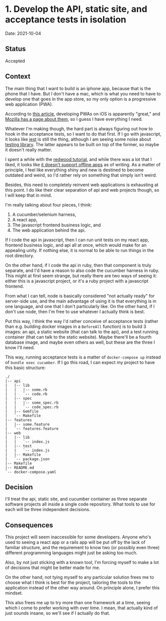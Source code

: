 # 1. Develop the API, static site, and acceptance tests in isolation

Date: 2021-10-04

## Status

Accepted

## Context

The main thing that I want to build is an iphone app, because that is
the phone that I have. But I don't have a mac, which is what you need to
have to develop one that goes in the app store, so my only option is a
progressive web application (PWA).

According to [this article][1], developing PWAs on iOS is apparently
"great," and [Mozilla has a page about them][2], so I guess I have
everything I need.

[1]: https://love2dev.com/pwa/ios/
[2]: https://developer.mozilla.org/en-US/docs/Web/Progressive_web_apps

Whatever I'm making though, the hard part is always figuring out how to
hook in the acceptance tests, so I want to do that first. If I go with
javascript, it looks like [jest][3] is still the thing, although I am
seeing some noise about [testing library][4]. The latter appears to be
built on top of the former, so maybe it doesn't really matter.

[3]: https://jestjs.io/
[4]: https://testing-library.com/

I spent a while with the [redwood tutorial][5], and while there was a
lot that I liked, it looks like [it doesn't support offline apps][6] as
of writing. As a matter of principle, I feel like everything shiny and
new is destined to become outdated and weird, so I'd rather rely on
something that simply isn't weird.

[5]: https://redwoodjs.com/
[6]: https://github.com/redwoodjs/redwood/issues/3093

Besides, this need to completely reinvent web applications is exhausting
at this point. I do like their clear separation of api and web projects
though, so I will keep that in mind.

I'm really talking about four pieces, I think:

1.  A cucumber/selenium harness,
2.  A react app,
3.  The javascript frontend business logic, and
4.  The web application behind the api.

If I code the api in javascript, then I can run unit tests on my react
app, frontend business logic, and api all at once, which would make for
an appealing unity. If nothing else, it is normal to be able to run
things in the root directory.

On the other hand, if I code the api in ruby, then that component is
truly separate, and I'd have a reason to also code the cucumber harness
in ruby. This might at first seem strange, but really there are two ways
of seeing it: either this is a javascript project, or it's a ruby
project with a javascript frontend.

From what I can tell, node is basically considered "not actually ready"
for server-side use, and the main advantage of using it is that
everything is in one language, and one that I don't particularly like.
On the other hand, if I don't use node, then I'm free to use whatever I
actually think is best.

Put this way, I think the way I'd rather conceive of acceptance tests
(rather than e.g. building docker images in a `BeforeAll` function) is
to build 3 images: an api, a static website (that can talk to the api),
and a test running container (that can talk to the static website).
Maybe there'll be a fourth database image, and maybe even others as
well, but these are the three I know I'll need.

This way, running acceptance tests is a matter of `docker-compose up`
instead of `bundle exec cucumber`. If I go this road, I can expect my
project to have this basic structure:

    ./
    |-- api
    |   |-- lib
    |   |   |-- some.rb
    |   |   `-- code.rb
    |   |-- spec
    |   |   |-- some_spec.rb
    |   |   `-- code_spec.rb
    |   |-- Gemfile
    |   `-- Makefile
    |-- features
    |   |-- some.feature
    |   `-- features.feature
    |-- web
    |   |-- lib
    |   |   `-- index.js
    |   |-- test
    |   |   `-- index.js
    |   |-- Makefile
    |   `-- package.json
    |-- Makefile
    |-- README.md
    `-- docker-compose.yaml

## Decision

I'll treat the api, static site, and cucumber container as three
separate software projects all inside a single code repository. What
tools to use for each will be three independent decisions.

## Consequences

This project will seem inaccessible for some developers. Anyone who's
used to seeing a react app or a rails app will be put off by the lack of
familiar structure, and the requirement to know two (or possibly even
three) different programming languages might just be asking too much.

Also, by not just sticking with a known tool, I'm forcing myself to make
a lot of decisions that might be better made for me.

On the other hand, not tying myself to any particular solution frees me
to choose what I think is best for the project, tailoring the tools to
the application instead of the other way around. On principle alone, I
prefer this mindset.

This also frees me up to try more than one framework at a time, seeing
which I come to prefer working with over time. I mean, that actually
kind of just sounds insane, so we'll see if I actually do that.
